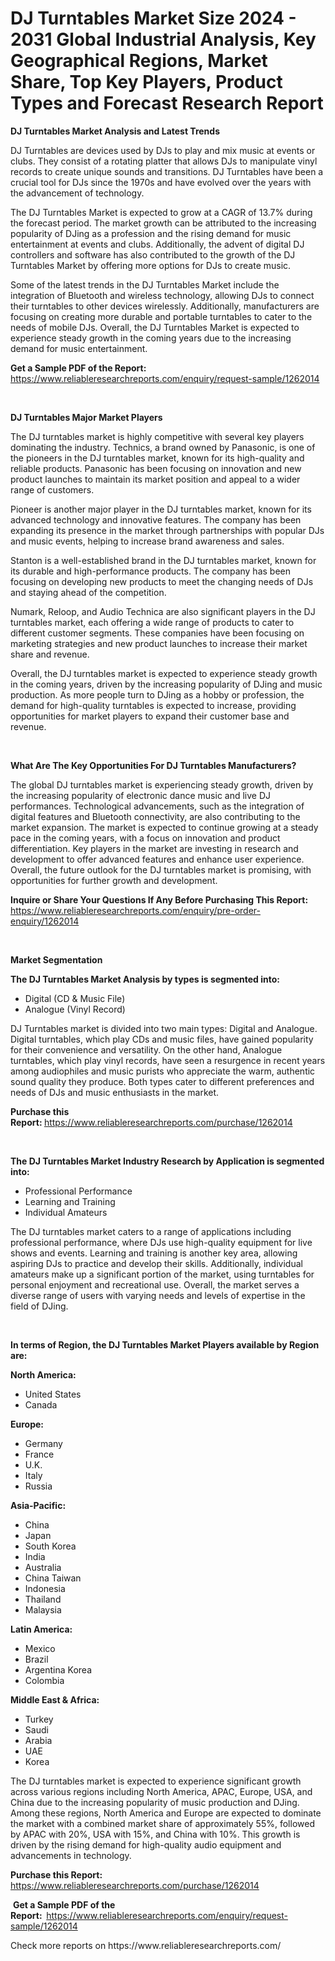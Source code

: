 <p><h1>DJ Turntables Market Size 2024 - 2031 Global Industrial Analysis, Key Geographical Regions, Market Share, Top Key Players, Product Types and Forecast Research Report</h1></p><p><strong>DJ Turntables Market Analysis and Latest Trends</strong></p>
<p><p>DJ Turntables are devices used by DJs to play and mix music at events or clubs. They consist of a rotating platter that allows DJs to manipulate vinyl records to create unique sounds and transitions. DJ Turntables have been a crucial tool for DJs since the 1970s and have evolved over the years with the advancement of technology.</p><p>The DJ Turntables Market is expected to grow at a CAGR of 13.7% during the forecast period. The market growth can be attributed to the increasing popularity of DJing as a profession and the rising demand for music entertainment at events and clubs. Additionally, the advent of digital DJ controllers and software has also contributed to the growth of the DJ Turntables Market by offering more options for DJs to create music.</p><p>Some of the latest trends in the DJ Turntables Market include the integration of Bluetooth and wireless technology, allowing DJs to connect their turntables to other devices wirelessly. Additionally, manufacturers are focusing on creating more durable and portable turntables to cater to the needs of mobile DJs. Overall, the DJ Turntables Market is expected to experience steady growth in the coming years due to the increasing demand for music entertainment.</p></p>
<p><strong>Get a Sample PDF of the Report:&nbsp;</strong> <a href="https://www.reliableresearchreports.com/enquiry/request-sample/1262014">https://www.reliableresearchreports.com/enquiry/request-sample/1262014</a></p>
<p>&nbsp;</p>
<p><strong>DJ Turntables Major Market Players</strong></p>
<p><p>The DJ turntables market is highly competitive with several key players dominating the industry. Technics, a brand owned by Panasonic, is one of the pioneers in the DJ turntables market, known for its high-quality and reliable products. Panasonic has been focusing on innovation and new product launches to maintain its market position and appeal to a wider range of customers.</p><p>Pioneer is another major player in the DJ turntables market, known for its advanced technology and innovative features. The company has been expanding its presence in the market through partnerships with popular DJs and music events, helping to increase brand awareness and sales.</p><p>Stanton is a well-established brand in the DJ turntables market, known for its durable and high-performance products. The company has been focusing on developing new products to meet the changing needs of DJs and staying ahead of the competition.</p><p>Numark, Reloop, and Audio Technica are also significant players in the DJ turntables market, each offering a wide range of products to cater to different customer segments. These companies have been focusing on marketing strategies and new product launches to increase their market share and revenue.</p><p>Overall, the DJ turntables market is expected to experience steady growth in the coming years, driven by the increasing popularity of DJing and music production. As more people turn to DJing as a hobby or profession, the demand for high-quality turntables is expected to increase, providing opportunities for market players to expand their customer base and revenue.</p></p>
<p>&nbsp;</p>
<p><strong>What Are The Key Opportunities For DJ Turntables Manufacturers?</strong></p>
<p><p>The global DJ turntables market is experiencing steady growth, driven by the increasing popularity of electronic dance music and live DJ performances. Technological advancements, such as the integration of digital features and Bluetooth connectivity, are also contributing to the market expansion. The market is expected to continue growing at a steady pace in the coming years, with a focus on innovation and product differentiation. Key players in the market are investing in research and development to offer advanced features and enhance user experience. Overall, the future outlook for the DJ turntables market is promising, with opportunities for further growth and development.</p></p>
<p><strong>Inquire or Share Your Questions If Any Before Purchasing This Report:</strong> <a href="https://www.reliableresearchreports.com/enquiry/pre-order-enquiry/1262014">https://www.reliableresearchreports.com/enquiry/pre-order-enquiry/1262014</a></p>
<p>&nbsp;</p>
<p><strong>Market Segmentation</strong></p>
<p><strong>The DJ Turntables Market Analysis by types is segmented into:</strong></p>
<p><ul><li>Digital (CD & Music File)</li><li>Analogue (Vinyl Record)</li></ul></p>
<p><p>DJ Turntables market is divided into two main types: Digital and Analogue. Digital turntables, which play CDs and music files, have gained popularity for their convenience and versatility. On the other hand, Analogue turntables, which play vinyl records, have seen a resurgence in recent years among audiophiles and music purists who appreciate the warm, authentic sound quality they produce. Both types cater to different preferences and needs of DJs and music enthusiasts in the market.</p></p>
<p><strong>Purchase this Report:&nbsp;</strong><a href="https://www.reliableresearchreports.com/purchase/1262014">https://www.reliableresearchreports.com/purchase/1262014</a></p>
<p>&nbsp;</p>
<p><strong>The DJ Turntables Market Industry Research by Application is segmented into:</strong></p>
<p><ul><li>Professional Performance</li><li>Learning and Training</li><li>Individual Amateurs</li></ul></p>
<p><p>The DJ turntables market caters to a range of applications including professional performance, where DJs use high-quality equipment for live shows and events. Learning and training is another key area, allowing aspiring DJs to practice and develop their skills. Additionally, individual amateurs make up a significant portion of the market, using turntables for personal enjoyment and recreational use. Overall, the market serves a diverse range of users with varying needs and levels of expertise in the field of DJing.</p></p>
<p>&nbsp;</p>
<p><strong>In terms of Region, the DJ Turntables Market Players available by Region are:</strong></p>
<p>
    <p> <strong> North America: </strong>
        <ul>
            <li>United States</li>
            <li>Canada</li>
        </ul>
        </p> 
    <p> <strong> Europe: </strong>
        <ul>
            <li>Germany</li>
            <li>France</li>
            <li>U.K.</li>
            <li>Italy</li>
            <li>Russia</li>
        </ul>
        </p> 
    <p> <strong> Asia-Pacific: </strong>
        <ul>
            <li>China</li>
            <li>Japan</li>
            <li>South Korea</li>
            <li>India</li>
            <li>Australia</li>
            <li>China Taiwan</li>
            <li>Indonesia</li>
            <li>Thailand</li>
            <li>Malaysia</li>
        </ul>
        </p> 
    <p> <strong> Latin America: </strong>
        <ul>
            <li>Mexico</li>
            <li>Brazil</li>
            <li>Argentina Korea</li>
            <li>Colombia</li>
        </ul>
        </p> 
    <p> <strong> Middle East & Africa: </strong>
        <ul>
            <li>Turkey</li>
            <li>Saudi</li>
            <li>Arabia</li>
            <li>UAE</li>
            <li>Korea</li>
        </ul>
    </p>
    </p>
<p><p>The DJ turntables market is expected to experience significant growth across various regions including North America, APAC, Europe, USA, and China due to the increasing popularity of music production and DJing. Among these regions, North America and Europe are expected to dominate the market with a combined market share of approximately 55%, followed by APAC with 20%, USA with 15%, and China with 10%. This growth is driven by the rising demand for high-quality audio equipment and advancements in technology.</p></p>
<p><strong>Purchase this Report: </strong><a href="https://www.reliableresearchreports.com/purchase/1262014">https://www.reliableresearchreports.com/purchase/1262014</a></p>
<p>&nbsp;<strong>Get a Sample PDF of the Report:&nbsp;&nbsp;</strong><a href="https://www.reliableresearchreports.com/enquiry/request-sample/1262014">https://www.reliableresearchreports.com/enquiry/request-sample/1262014</a></p>
<p><strong></strong></p>
<p>Check more reports on https://www.reliableresearchreports.com/</p>